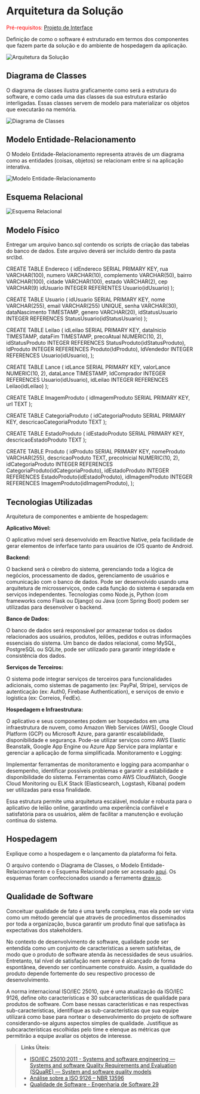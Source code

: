# Arquitetura da Solução

<span style="color:red">Pré-requisitos: <a href="3-Projeto de Interface.md"> Projeto de Interface</a></span>

Definição de como o software é estruturado em termos dos componentes que fazem parte da solução e do ambiente de hospedagem da aplicação.

![Arquitetura da Solução](img/02-mob-arch.png)

## Diagrama de Classes

O diagrama de classes ilustra graficamente como será a estrutura do software, e como cada uma das classes da sua estrutura estarão interligadas. Essas classes servem de modelo para materializar os objetos que executarão na memória.

![Diagrama de Classes](img/diagrama_classes.png)

## Modelo Entidade-Relacionamento

O Modelo Entidade-Relacionamento representa através de um diagrama como as entidades (coisas, objetos) se relacionam entre si na aplicação interativa.

![Modelo Entidade-Relacionamento](img/modelo_er.png)

## Esquema Relacional

![Esquema Relacional](img/esquema_relacional.png)

## Modelo Físico

Entregar um arquivo banco.sql contendo os scripts de criação das tabelas do banco de dados. Este arquivo deverá ser incluído dentro da pasta src\bd.

CREATE TABLE Endereco (
idEndereco SERIAL PRIMARY KEY,
rua VARCHAR(100),
numero VARCHAR(10),
complemento VARCHAR(50),
bairro VARCHAR(100),
cidade VARCHAR(100),
estado VARCHAR(2),
cep VARCHAR(9)
idUsuario INTEGER REFERENTES Usuario(idUsuario)
);

CREATE TABLE Usuario (
idUsuario SERIAL PRIMARY KEY,
nome VARCHAR(255),
email VARCHAR(255) UNIQUE,
senha VARCHAR(30),
dataNascimento TIMESTAMP,
genero VARCHAR(20),
idStatusUsuario INTEGER REFERENCES StatusUsuario(idStatusUsuario)
);

CREATE TABLE Leilao (
idLeilao SERIAL PRIMARY KEY,
dataInicio TIMESTAMP,
dataFim TIMESTAMP,
precoAtual NUMERIC(10, 2),
idStatusProduto INTEGER REFERENCES StatusProduto(idStatusProduto),
IdProduto INTEGER REFERENCES Produto(IdProduto),
IdVendedor INTEGER REFERENCES Usuario(idUsuario),
);

CREATE TABLE Lance (
idLance SERIAL PRIMARY KEY,
valorLance NUMERIC(10, 2),
dataLance TIMESTAMP,
IdComprador INTEGER REFERENCES Usuario(idUsuario),
idLeilao INTEGER REFERENCES Leilao(idLeilao)
);

CREATE TABLE ImagemProduto (
idImagemProduto SERIAL PRIMARY KEY,
url TEXT
);

CREATE TABLE CategoriaProduto (
idCategoriaProduto SERIAL PRIMARY KEY,
descricaoCategoriaProduto TEXT
);

CREATE TABLE EstadoProduto (
idEstadoProduto SERIAL PRIMARY KEY,
descricaoEstadoProduto TEXT
);

CREATE TABLE Produto (
idProduto SERIAL PRIMARY KEY,
nomeProduto VARCHAR(255),
descricaoProduto TEXT,
precoInicial NUMERIC(10, 2),
idCategoriaProduto INTEGER REFERENCES CategoriaProduto(idCategoriaProduto),
idEstadoProduto INTEGER REFERENCES EstadoProduto(idEstadoProduto),
idImagemProduto INTEGER REFERENCES ImagemProduto(idImagemProduto),
);

## Tecnologias Utilizadas

Arquitetura de componentes e ambiente de hospedagem:

**Aplicativo Móvel:**

O aplicativo móvel será desenvolvido em Reactive Native, pela facilidade de gerar elementos de inferface tanto para usuários de iOS quanto de Android.

**Backend:**

O backend será o cérebro do sistema, gerenciando toda a lógica de negócios, processamento de dados, gerenciamento de usuários e comunicação com o banco de dados. Pode ser desenvolvido usando uma arquitetura de microsserviços, onde cada função do sistema é separada em serviços independentes. Tecnologias como Node.js, Python (com frameworks como Flask ou Django) ou Java (com Spring Boot) podem ser utilizadas para desenvolver o backend.

**Banco de Dados:**

O banco de dados será responsável por armazenar todos os dados relacionados aos usuários, produtos, leilões, pedidos e outras informações essenciais do sistema. Um banco de dados relacional, como MySQL, PostgreSQL ou SQLite, pode ser utilizado para garantir integridade e consistência dos dados.

**Serviços de Terceiros:**

O sistema pode integrar serviços de terceiros para funcionalidades adicionais, como sistemas de pagamento (ex: PayPal, Stripe), serviços de autenticação (ex: Auth0, Firebase Authentication), e serviços de envio e logística (ex: Correios, FedEx).

**Hospedagem e Infraestrutura:**

O aplicativo e seus componentes podem ser hospedados em uma infraestrutura de nuvem, como Amazon Web Services (AWS), Google Cloud Platform (GCP) ou Microsoft Azure, para garantir escalabilidade, disponibilidade e segurança. Pode-se utilizar serviços como AWS Elastic Beanstalk, Google App Engine ou Azure App Service para implantar e gerenciar a aplicação de forma simplificada.
Monitoramento e Logging:

Implementar ferramentas de monitoramento e logging para acompanhar o desempenho, identificar possíveis problemas e garantir a estabilidade e disponibilidade do sistema. Ferramentas como AWS CloudWatch, Google Cloud Monitoring ou ELK Stack (Elasticsearch, Logstash, Kibana) podem ser utilizadas para essa finalidade.

Essa estrutura permite uma arquitetura escalável, modular e robusta para o aplicativo de leilão online, garantindo uma experiência confiável e satisfatória para os usuários, além de facilitar a manutenção e evolução contínua do sistema.

## Hospedagem

Explique como a hospedagem e o lançamento da plataforma foi feita.

O arquivo contendo o Diagrama de Classes, o Modelo Entidade-Relacionamento e o Esquema Relacional pode ser acessado [aqui](https://drive.google.com/file/d/19lwTGwUUOVjydgzok_bNiJ6nXujBxtfO/view?usp=sharing). Os esquemas foram confeccionados usando a ferramenta [draw.io](https://app.diagrams.net/).

## Qualidade de Software

Conceituar qualidade de fato é uma tarefa complexa, mas ela pode ser vista como um método gerencial que através de procedimentos disseminados por toda a organização, busca garantir um produto final que satisfaça às expectativas dos stakeholders.

No contexto de desenvolvimento de software, qualidade pode ser entendida como um conjunto de características a serem satisfeitas, de modo que o produto de software atenda às necessidades de seus usuários. Entretanto, tal nível de satisfação nem sempre é alcançado de forma espontânea, devendo ser continuamente construído. Assim, a qualidade do produto depende fortemente do seu respectivo processo de desenvolvimento.

A norma internacional ISO/IEC 25010, que é uma atualização da ISO/IEC 9126, define oito características e 30 subcaracterísticas de qualidade para produtos de software.
Com base nessas características e nas respectivas sub-características, identifique as sub-características que sua equipe utilizará como base para nortear o desenvolvimento do projeto de software considerando-se alguns aspectos simples de qualidade. Justifique as subcaracterísticas escolhidas pelo time e elenque as métricas que permitirão a equipe avaliar os objetos de interesse.

> **Links Úteis**:
>
> - [ISO/IEC 25010:2011 - Systems and software engineering — Systems and software Quality Requirements and Evaluation (SQuaRE) — System and software quality models](https://www.iso.org/standard/35733.html/)
> - [Análise sobre a ISO 9126 – NBR 13596](https://www.tiespecialistas.com.br/analise-sobre-iso-9126-nbr-13596/)
> - [Qualidade de Software - Engenharia de Software 29](https://www.devmedia.com.br/qualidade-de-software-engenharia-de-software-29/18209/)
